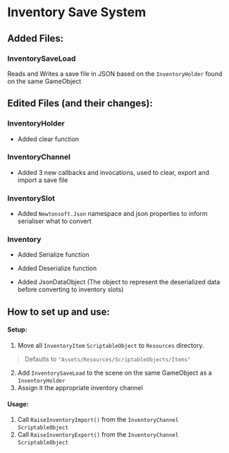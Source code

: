 # Inventory Save System
## Added Files:
### InventorySaveLoad
Reads and Writes a save file in JSON based on the ```InventoryHolder``` found on the same GameObject

## Edited Files (and their changes):
### InventoryHolder
* Added clear function

### InventoryChannel
* Added 3 new callbacks and invocations, used to clear, export and import a save file

### InventorySlot
* Added ```Newtonsoft.Json``` namespace and json properties to inform serialiser what to convert

### Inventory
* Added Serialize function

* Added Deserialize function

* Added JsonDataObject (The object to represent the deserialized data before converting to inventory slots)

## How to set up and use:
#### Setup:
1. Move all ```InventoryItem``` ```ScriptableObject``` to ```Resources``` directory.

>Defaults to ```"Assets/Resources/ScriptableObjects/Items"```

2. Add ```InventorySaveLoad``` to the scene on the same GameObject as a ```InventoryHolder``` 
3. Assign it the appropriate inventory channel

#### Usage:
1. Call ```RaiseInventoryImport()``` from the ```InventoryChannel``` ```ScriptableObject```
2. Call ```RaiseInventoryExport()``` from the ```InventoryChannel``` ```ScriptableObject```